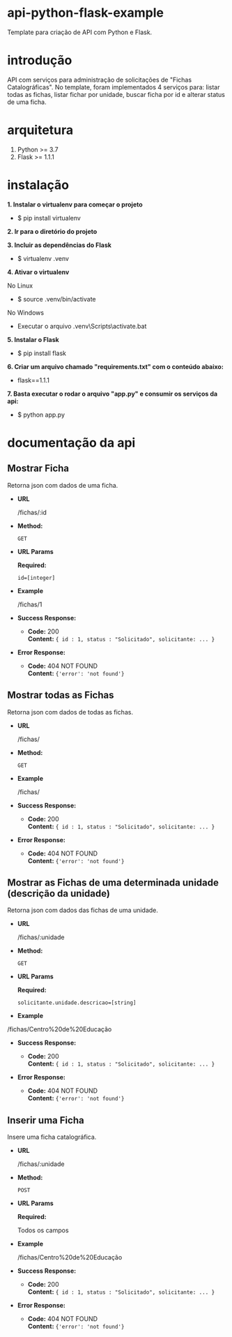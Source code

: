 # api-python-flask-example
Template para criação de API com Python e Flask.

# introdução
API com serviços para administração de solicitações de "Fichas Catalográficas". No template, foram implementados 4 serviços para: listar todas as fichas, listar fichar por unidade, buscar ficha por id e alterar status de uma ficha.

# arquitetura
1. Python >= 3.7
2. Flask >= 1.1.1

# instalação
**1. Instalar o virtualenv para começar o projeto** 
* $ pip install virtualenv

**2. Ir para o diretório do projeto**

**3. Incluir as dependências do Flask**
* $ virtualenv .venv

**4. Ativar o virtualenv**

 No Linux
 * $ source .venv/bin/activate

 No Windows
 * Executar o arquivo .venv\Scripts\activate.bat

**5. Instalar o Flask**
 * $ pip install flask

**6. Criar um arquivo chamado "requirements.txt" com o conteúdo abaixo:**
 * flask==1.1.1

**7. Basta executar o rodar o arquivo "app.py" e consumir os serviços da api:**
 * $ python app.py

# documentação da api

**Mostrar Ficha**
----
  Retorna json com dados de uma ficha.

* **URL**

  /fichas/:id

* **Method:**

  `GET`
  
*  **URL Params**

   **Required:**
 
   `id=[integer]`

* **Example**

  /fichas/1

* **Success Response:**

  * **Code:** 200 <br />
    **Content:** `{ id : 1, status : "Solicitado", solicitante: ... }`
                
* **Error Response:**

  * **Code:** 404 NOT FOUND <br />
    **Content:** `{'error': 'not found'}`
    
 **Mostrar todas as Fichas**
----
  Retorna json com dados de todas as fichas.

* **URL**

  /fichas/

* **Method:**

  `GET`
  
* **Example**

  /fichas/

* **Success Response:**

  * **Code:** 200 <br />
    **Content:** `{ id : 1, status : "Solicitado", solicitante: ... }`
                
* **Error Response:**

  * **Code:** 404 NOT FOUND <br />
    **Content:** `{'error': 'not found'}`

 **Mostrar as Fichas de uma determinada unidade (descrição da unidade)**
----
  Retorna json com dados das fichas de uma unidade.

* **URL**

  /fichas/:unidade

* **Method:**

  `GET`
  
*  **URL Params**

   **Required:**
 
   `solicitante.unidade.descricao=[string]`

* **Example**

/fichas/Centro%20de%20Educação

* **Success Response:**

  * **Code:** 200 <br />
    **Content:** `{ id : 1, status : "Solicitado", solicitante: ... }`
                
* **Error Response:**

  * **Code:** 404 NOT FOUND <br />
    **Content:** `{'error': 'not found'}`

 **Inserir uma Ficha**
----
  Insere uma ficha catalográfica.

* **URL**

  /fichas/:unidade

* **Method:**

  `POST`
  
*  **URL Params**

   **Required:**
 
   Todos os campos

* **Example**

  /fichas/Centro%20de%20Educação

* **Success Response:**

  * **Code:** 200 <br />
    **Content:** `{ id : 1, status : "Solicitado", solicitante: ... }`
                
* **Error Response:**

  * **Code:** 404 NOT FOUND <br />
    **Content:** `{'error': 'not found'}`
